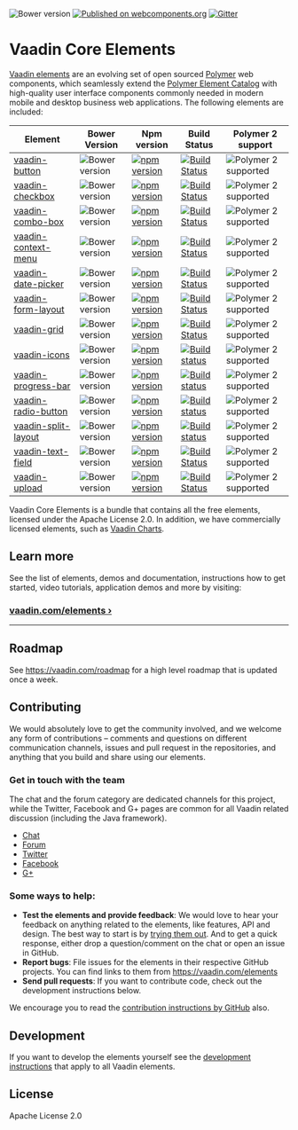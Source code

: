 ![Bower version](https://badge.fury.io/bo/vaadin-core-elements.svg)
[![Published on webcomponents.org](https://img.shields.io/badge/webcomponents.org-published-blue.svg)](https://www.webcomponents.org/author/vaadin)
[![Gitter](https://badges.gitter.im/Join%20Chat.svg)](https://gitter.im/vaadin/vaadin-core-elements?utm_source=badge&utm_medium=badge&utm_campaign=pr-badge)

# Vaadin Core Elements

[Vaadin elements](https://vaadin.com/elements) are an evolving set of open sourced [Polymer](https://www.polymer-project.org/) web components, which seamlessly extend the [Polymer Element Catalog](https://www.webcomponents.org/collection/Polymer/elements) with high-quality user interface components commonly needed in modern mobile and desktop business web applications. The following elements are included:

| Element | Bower Version | Npm version | Build Status | Polymer 2 support |
|---------|---------------|-------------|--------------|-------------------|
| [vaadin-button](https://github.com/vaadin/vaadin-button) | ![Bower version](https://badge.fury.io/bo/vaadin-button.svg) | [![npm version](https://badge.fury.io/js/vaadin-button.svg)](https://www.npmjs.com/package/vaadin-button) | [![Build Status](https://travis-ci.org/vaadin/vaadin-button.svg?branch=master)](https://travis-ci.org/vaadin/vaadin-button) | ![Polymer 2 supported](https://img.shields.io/badge/Polymer2-supported-blue.svg) |
| [vaadin-checkbox](https://github.com/vaadin/vaadin-checkbox) | ![Bower version](https://badge.fury.io/bo/vaadin-checkbox.svg) | [![npm version](https://badge.fury.io/js/vaadin-checkbox.svg)](https://www.npmjs.com/package/vaadin-checkbox) | [![Build Status](https://travis-ci.org/vaadin/vaadin-checkbox.svg?branch=master)](https://travis-ci.org/vaadin/vaadin-checkbox) | ![Polymer 2 supported](https://img.shields.io/badge/Polymer2-supported-blue.svg) |
| [vaadin-combo-box](https://github.com/vaadin/vaadin-combo-box) | ![Bower version](https://badge.fury.io/bo/vaadin-combo-box.svg) | [![npm version](https://badge.fury.io/js/vaadin-combo-box.svg)](https://www.npmjs.com/package/vaadin-combo-box) | [![Build Status](https://travis-ci.org/vaadin/vaadin-combo-box.svg?branch=master)](https://travis-ci.org/vaadin/vaadin-combo-box) | ![Polymer 2 supported](https://img.shields.io/badge/Polymer2-supported-blue.svg) |
| [vaadin-context-menu](https://github.com/vaadin/vaadin-context-menu) | ![Bower version](https://badge.fury.io/bo/vaadin-context-menu.svg) | [![npm version](https://badge.fury.io/js/vaadin-context-menu.svg)](https://www.npmjs.com/package/vaadin-context-menu) | [![Build Status](https://travis-ci.org/vaadin/vaadin-context-menu.svg?branch=master)](https://travis-ci.org/vaadin/vaadin-context-menu) | ![Polymer 2 supported](https://img.shields.io/badge/Polymer2-supported-blue.svg) |
| [vaadin-date-picker](https://github.com/vaadin/vaadin-date-picker) | ![Bower version](https://badge.fury.io/bo/vaadin-date-picker.svg) | [![npm version](https://badge.fury.io/js/vaadin-date-picker.svg)](https://www.npmjs.com/package/vaadin-date-picker) | [![Build Status](https://travis-ci.org/vaadin/vaadin-date-picker.svg?branch=master)](https://travis-ci.org/vaadin/vaadin-date-picker) | ![Polymer 2 supported](https://img.shields.io/badge/Polymer2-supported-blue.svg) |
| [vaadin-form-layout](https://github.com/vaadin/vaadin-form-layout) | ![Bower version](https://badge.fury.io/bo/vaadin-form-layout.svg) | [![npm version](https://badge.fury.io/js/vaadin-form-layout.svg)](https://www.npmjs.com/package/vaadin-form-layout) | [![Build Status](https://travis-ci.org/vaadin/vaadin-form-layout.svg?branch=master)](https://travis-ci.org/vaadin/vaadin-form-layout) | ![Polymer 2 supported](https://img.shields.io/badge/Polymer2-supported-blue.svg) |
| [vaadin-grid](https://github.com/vaadin/vaadin-grid) | ![Bower version](https://badge.fury.io/bo/vaadin-grid.svg) | [![npm version](https://badge.fury.io/js/vaadin-grid.svg)](https://www.npmjs.com/package/vaadin-grid) | [![Build Status](https://travis-ci.org/vaadin/vaadin-grid.svg?branch=master)](https://travis-ci.org/vaadin/vaadin-grid) | ![Polymer 2 supported](https://img.shields.io/badge/Polymer2-supported-blue.svg) |
| [vaadin-icons](https://github.com/vaadin/vaadin-icons) | ![Bower version](https://badge.fury.io/bo/vaadin-icons.svg) | [![npm version](https://badge.fury.io/js/vaadin-icons.svg)](https://www.npmjs.com/package/vaadin-icons) | [![Build status](https://travis-ci.org/vaadin/vaadin-icons.svg?branch=master)](https://travis-ci.org/vaadin/vaadin-icons) | ![Polymer 2 supported](https://img.shields.io/badge/Polymer2-supported-blue.svg) |
| [vaadin-progress-bar](https://github.com/vaadin/vaadin-progress-bar) | ![Bower version](https://badge.fury.io/bo/vaadin-progress-bar.svg) | [![npm version](https://badge.fury.io/js/vaadin-progress-bar.svg)](https://www.npmjs.com/package/vaadin-progress-bar) | [![Build status](https://travis-ci.org/vaadin/vaadin-progress-bar.svg?branch=master)](https://travis-ci.org/vaadin/vaadin-progress-bar) | ![Polymer 2 supported](https://img.shields.io/badge/Polymer2-supported-blue.svg) |
| [vaadin-radio-button](https://github.com/vaadin/vaadin-radio-button) | ![Bower version](https://badge.fury.io/bo/vaadin-radio-button.svg) | [![npm version](https://badge.fury.io/js/vaadin-radio-button.svg)](https://www.npmjs.com/package/vaadin-radio-button) | [![Build status](https://travis-ci.org/vaadin/vaadin-radio-button.svg?branch=master)](https://travis-ci.org/vaadin/vaadin-radio-button) | ![Polymer 2 supported](https://img.shields.io/badge/Polymer2-supported-blue.svg) |
| [vaadin-split-layout](https://github.com/vaadin/vaadin-split-layout) | ![Bower version](https://badge.fury.io/bo/vaadin-split-layout.svg) | [![npm version](https://badge.fury.io/js/vaadin-split-layout.svg)](https://www.npmjs.com/package/vaadin-split-layout) | [![Build status](https://travis-ci.org/vaadin/vaadin-split-layout.svg?branch=master)](https://travis-ci.org/vaadin/vaadin-split-layout) | ![Polymer 2 supported](https://img.shields.io/badge/Polymer2-supported-blue.svg) |
| [vaadin-text-field](https://github.com/vaadin/vaadin-text-field) | ![Bower version](https://badge.fury.io/bo/vaadin-text-field.svg) | [![npm version](https://badge.fury.io/js/vaadin-text-field.svg)](https://www.npmjs.com/package/vaadin-text-field) | [![Build Status](https://travis-ci.org/vaadin/vaadin-text-field.svg?branch=master)](https://travis-ci.org/vaadin/vaadin-text-field) | ![Polymer 2 supported](https://img.shields.io/badge/Polymer2-supported-blue.svg) |
| [vaadin-upload](https://github.com/vaadin/vaadin-upload) | ![Bower version](https://badge.fury.io/bo/vaadin-upload.svg) | [![npm version](https://badge.fury.io/js/vaadin-upload.svg)](https://www.npmjs.com/package/vaadin-upload) | [![Build Status](https://travis-ci.org/vaadin/vaadin-upload.svg?branch=master)](https://travis-ci.org/vaadin/vaadin-upload) | ![Polymer 2 supported](https://img.shields.io/badge/Polymer2-supported-blue.svg) |

Vaadin Core Elements is a bundle that contains all the free elements, licensed under the Apache License 2.0. In addition, we have commercially licensed elements, such as [Vaadin Charts](https://github.com/vaadin/vaadin-charts).

## Learn more

See the list of elements, demos and documentation, instructions how to get started, video tutorials, application demos and more by visiting:

### [vaadin.com/elements ›](https://vaadin.com/elements)

---

## Roadmap

See https://vaadin.com/roadmap for a high level roadmap that is updated once a week.

## Contributing

We would absolutely love to get the community involved, and we welcome any form of contributions – comments and questions on different communication channels, issues and pull request in the repositories, and anything that you build and share using our elements.

### Get in touch with the team

The chat and the forum category are dedicated channels for this project, while the Twitter, Facebook and G+ pages are common for all Vaadin related discussion (including the Java framework).

- [Chat](https://gitter.im/vaadin/vaadin-core-elements)
- [Forum](https://vaadin.com/forum/#!/category/9848927)
- [Twitter](https://twitter.com/vaadin)
- [Facebook](https://www.facebook.com/vaadin/)
- [G+](https://plus.google.com/communities/108116678608923665301)

### Some ways to help:

- **Test the elements and provide feedback**: We would love to hear your feedback on anything related to the elements, like features, API and design. The best way to start is by [trying them out](https://vaadin.com/docs/-/part/elements/elements-getting-started.html). And to get a quick response, either drop a question/comment on the chat or open an issue in GitHub.
- **Report bugs**: File issues for the elements in their respective GitHub projects. You can find links to them from https://vaadin.com/elements
- **Send pull requests**: If you want to contribute code, check out the development instructions below.

We encourage you to read the [contribution instructions by GitHub](https://guides.github.com/activities/contributing-to-open-source/#contributing) also.

## Development

If you want to develop the elements yourself see the [development instructions](DEVELOPMENT.md) that apply to all Vaadin elements.

## License

Apache License 2.0
